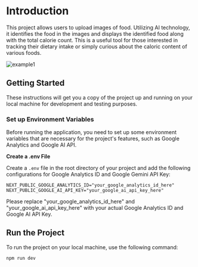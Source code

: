 # Introduction

This project allows users to upload images of food. Utilizing AI technology, it identifies the food in the images and displays the identified food along with the total calorie count. This is a useful tool for those interested in tracking their dietary intake or simply curious about the caloric content of various foods.

![example1](https://github.com/mggger/Calorie-Calculator/images/example1.png)

## Getting Started

These instructions will get you a copy of the project up and running on your local machine for development and testing purposes.

### Set up Environment Variables

Before running the application, you need to set up some environment variables that are necessary for the project's features, such as Google Analytics and Google AI API.

**Create a .env File**

Create a `.env` file in the root directory of your project and add the following configurations for Google Analytics ID and Google Gemini API Key:

```plaintext
NEXT_PUBLIC_GOOGLE_ANALYTICS_ID="your_google_analytics_id_here"
NEXT_PUBLIC_GOOGLE_AI_API_KEY="your_google_ai_api_key_here"
```

Please replace "your_google_analytics_id_here" and "your_google_ai_api_key_here" with your actual Google Analytics ID and Google AI API Key.

## Run the Project
To run the project on your local machine, use the following command:

```
npm run dev
```